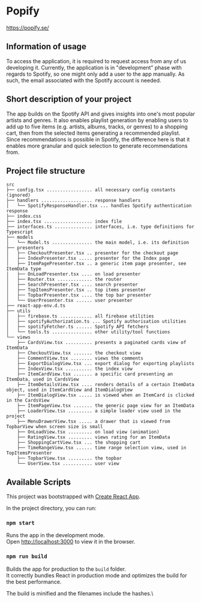 # Popify

https://popify.se/

## Information of usage

To access the application, it is required to request access
from any of us developing it.
Currently, the application is in "development" phase with regards to Spotify,
so one might only add a user to the app manually.
As such, the email associated with the Spotify account is needed.

## Short description of your project


The app builds on the Spotify API and gives insights into one's most popular artists and genres. 
It also enables playlist generation by enabling users to add up to five items (e.g. artists, albums, tracks, or genres) to a shopping cart, then from the selected items generating a recommended playlist.
Since recommendations is possible in Spotify, the difference here is that it enables more granular and quick selection to generate recommendations from.

## Project file structure

```
src
├── config.tsx ................. all necessary config constants (ignored)
├── handlers ................... response handlers
│   └── SpotifyResponseHandler.tsx ... handles Spotify authentication response
├── index.css
├── index.tsx .................. index file
├── interfaces.ts .............. interfaces, i.e. type definitions for Typescript
├── models
│   └── Model.ts ............... the main model, i.e. its definition
├── presenters
│   ├── CheckoutPresenter.tsx .. presenter for the checkout page
│   ├── IndexPresenter.tsx ..... presenter for the Index page
│   ├── ItemPagePresenter.tsx .. a generic item page presenter, see ItemData type
│   ├── OnLoadPresenter.tsx .... on load presenter
│   ├── Router.tsx ............. the router
│   ├── SearchPresenter.tsx .... search presenter
│   ├── TopItemsPresenter.tsx .. top items presenter
│   ├── TopbarPresenter.tsx .... the top bar presenter
│   └── UserPresenter.tsx ...... user presenter
├── react-app-env.d.ts
├── utils
│   ├── firebase.ts ............ all firebase utilities
│   ├── spotifyAuthorization.ts ... Spotify authorisation utilities
│   ├── spotifyFetcher.ts ...... Spotify API fetchers
│   └── tools.ts ............... other utility/tool functions
└── views
    ├── CardsView.tsx .......... presents a paginated cards view of ItemData
    ├── CheckoutView.tsx ....... the checkout view
    ├── CommentView.tsx ........ views the comments
    ├── ExportDialogView.tsx ... export dialog for exporting playlists
    ├── IndexView.tsx .......... the index view
    ├── ItemCardView.tsx ....... a specific card presenting an ItemData, used in CardsView
    ├── ItemDetailsView.tsx .... renders details of a certain ItemData object, used in ItemCardView and ItemDialogView
    ├── ItemDialogView.tsx ..... is viewed when an ItemCard is clicked in the CardsView
    ├── ItemPageView.tsx ....... the generic page view for an ItemData
    ├── LoaderView.tsx ......... a simple loader view used in the project
    ├── MenuDrawerView.tsx ..... a drawer that is viewed from TopbarView when screen size is small
    ├── OnLoadView.tsx ......... on load view (animation)
    ├── RatingView.tsx ......... views rating for an ItemData
    ├── ShoppingCartView.tsx ... the shopping cart
    ├── TimeRangeView.tsx ...... time range selection view, used in TopItemsPresenter
    ├── TopbarView.tsx ......... the topbar
    └── UserView.tsx ........... user view
```

## Available Scripts

This project was bootstrapped with [Create React App](https://github.com/facebook/create-react-app).

In the project directory, you can run:

### `npm start`

Runs the app in the development mode.\
Open [http://localhost:3000](http://localhost:3000) to view it in the browser.


### `npm run build`

Builds the app for production to the `build` folder.\
It correctly bundles React in production mode and optimizes the build for the best performance.

The build is minified and the filenames include the hashes.\
